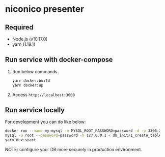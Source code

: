 # niconico presenter

## Required

* Node.js (v10.17.0)
* yarn (1.19.1)

## Run service with docker-compose

1. Run below commands

    ```sh
    yarn docker:build
    yarn docker:up
    ```

2. Access `http://localhost:3000`

## Run service locally

For development you can do like below:

```sh
docker run --name my-mysql -e MYSQL_ROOT_PASSWORD=password -d -p 3306:3306 mysql:5.7
mysql -u root --password=password -h 127.0.0.1 < db_init/1_create_table.sql
yarn dev:start
```

NOTE: configure your DB more securely in production environment.

